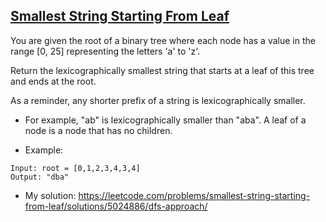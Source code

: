 ## [Smallest String Starting From Leaf](https://leetcode.com/problems/smallest-string-starting-from-leaf/description/)

You are given the root of a binary tree where each node has a value in the range [0, 25] representing the letters 'a' to 'z'.

Return the lexicographically smallest string that starts at a leaf of this tree and ends at the root.

As a reminder, any shorter prefix of a string is lexicographically smaller.

- For example, "ab" is lexicographically smaller than "aba".
A leaf of a node is a node that has no children.


- Example:
```
Input: root = [0,1,2,3,4,3,4]
Output: "dba"
```

- My solution: https://leetcode.com/problems/smallest-string-starting-from-leaf/solutions/5024886/dfs-approach/
